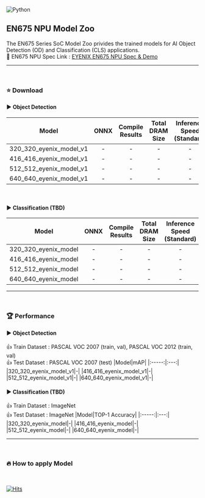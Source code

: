 
<img alt="Python" src ="https://img.shields.io/badge/python-3.6%2B-orange"/>


## EN675 NPU Model Zoo
The EN675 Series SoC Model Zoo privides the trained models for AI Object Detection (OD) and Classification (CLS) applications.  
:rocket: EN675 NPU Spec Link : [EYENIX EN675 NPU Spec & Demo](https://resonant-duke-420.notion.site/EN675-AI-NPU-Solution-d407c17992d8447b9c98ac2bfede8cdb)
***
&#160;
### :star: Download
#### :arrow_forward: Object Detection
|Model|ONNX|Compile Results|Total DRAM Size|Inference Speed (Standard)|Inference Speed (Max)|
|:-----:|:---:|:---:|:---:|:---:|:---:|
|320_320_eyenix_model_v1|-|-|-|-|-|
|416_416_eyenix_model_v1|-|-|-|-|-|
|512_512_eyenix_model_v1|-|-|-|-|-|
|640_640_eyenix_model_v1|-|-|-|-|-|
&#160;
#### :arrow_forward: Classification (TBD)
|Model|ONNX|Compile Results|Total DRAM Size|Inference Speed (Standard)|Inference Speed (Max)|
|:-----:|:---:|:---:|:---:|:---:|:---:|
|320_320_eyenix_model|-|-|-|-|-|
|416_416_eyenix_model|-|-|-|-|-|
|512_512_eyenix_model|-|-|-|-|-|
|640_640_eyenix_model|-|-|-|-|-|
***
&#160;
### :trophy: Performance
#### :arrow_forward: Object Detection
:+1: Train Dataset : PASCAL VOC 2007 (train, val), PASCAL VOC 2012 (train, val)  
:+1: Test Dataset : PASCAL VOC 2007 (test)
|Model|mAP|
|:-----:|:---:|
|320_320_eyenix_model_v1|-|
|416_416_eyenix_model_v1|-|
|512_512_eyenix_model_v1|-|
|640_640_eyenix_model_v1|-|
&#160;
#### :arrow_forward: Classification (TBD)
:+1: Train Dataset : ImageNet  
:+1: Test Dataset : ImageNet
|Model|TOP-1 Accuracy|
|:-----:|:---:|
|320_320_eyenix_model|-|
|416_416_eyenix_model|-|
|512_512_eyenix_model|-|
|640_640_eyenix_model|-|
***
&#160;
### :fire: How to apply Model 

&#160;

[![Hits](https://hits.seeyoufarm.com/api/count/incr/badge.svg?url=https%3A%2F%2Fgithub.com%2FEyenix%2Fen675_model_zoo&count_bg=%2379C83D&title_bg=%23555555&icon=pytorch.svg&icon_color=%23E7E7E7&title=hits&edge_flat=false)](https://hits.seeyoufarm.com)